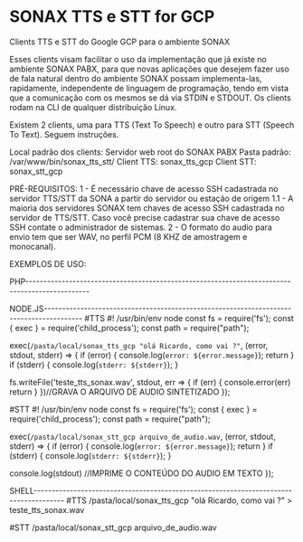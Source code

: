 # SONAX TTS e STT for GCP
Clients TTS e STT do Google GCP para o ambiente SONAX

Esses clients visam facilitar o uso da implementação que já existe no ambiente SONAX PABX,
para que novas aplicações que desejem fazer uso de fala natural dentro do ambiente SONAX
possam implementa-las, rapidamente, independente de linguagem de programação, tendo em vista que a comunicação com
os mesmos se dá via STDIN e STDOUT. Os clients rodam na CLI de qualquer distribuição Linux.

Existem 2 clients, uma para TTS (Text To Speech) e outro para STT (Speech To Text). Seguem instruções.

Local padrão dos clients: Servidor web root do SONAX PABX
Pasta padrão: /var/www/bin/sonax_tts_stt/
Client TTS: sonax_tts_gcp
Client STT: sonax_stt_gcp

PRÉ-REQUISITOS:
1 - É necessário chave de acesso SSH cadastrada no servidor TTS/STT da SONA a partir do servidor ou estação de origem
    1.1 - A maioria dos servidores SONAX tem chaves de acesso SSH cadastrada no servidor de TTS/STT. 
    Caso você precise cadastrar sua chave de acesso SSH contate o administrador de sistemas.
2 - O formato do audio para envio tem que ser WAV, no perfil PCM (8 KHZ de amostragem e monocanal).


EXEMPLOS DE USO:

PHP-----------------------------------------------------------------------------------------------
<?php
#TTS
$vconteudo = shell_exec('/pasta/local/sonax_tts_gcp "olá Ricardo, como vai ?"');
#O CLIENT ESTÁ PROGRAMADO PARA O DEVOLVER O AUDIO NO FORMATO WAV
file_put_contents("teste_tts_sonax.wav", $vconteudo); //GRAVA O CONTEUDO DO AUDIO SINTETIZADO
?>

<?php
#STT
#O ARQUIVO DE AUDIO TEM QUE ESTAR NO FORMATO WAV (PCM - 8 KHZ - MONO)
$vconteudo = shell_exec('/pasta/local/sonax_stt_gcp arquivo_de_audio.wav');
echo $vconteudo; #IMPRIME O CONTEÚDO DO AUDIO EM TEXTO
?>


NODE.JS----------------------------------------------------------------------------------------
#TTS
#! /usr/bin/env node
const fs = require('fs');
const { exec } = require('child_process');
const path = require("path");

exec(`/pasta/local/sonax_tts_gcp "olá Ricardo, como vai ?"`, (error, stdout, stderr) => {
    if (error) {
        console.log(`error: ${error.message}`);
        return
    }
    if (stderr) {
        console.log(`stderr: ${stderr}`);
    }

   fs.writeFile('teste_tts_sonax.wav', stdout, err => {
    if (err) {
      console.error(err)
      return
    }
   })//GRAVA O ARQUIVO DE AUDIO SINTETIZADO
});

#STT
#! /usr/bin/env node
const fs = require('fs');
const { exec } = require('child_process');
const path = require("path");

exec(`/pasta/local/sonax_stt_gcp arquivo_de_audio.wav`, (error, stdout, stderr) => {
    if (error) {
        console.log(`error: ${error.message}`);
        return
    }
    if (stderr) {
        console.log(`stderr: ${stderr}`);
    }

   console.log(stdout) //IMPRIME O CONTEÚDO DO AUDIO EM TEXTO
});


SHELL--------------------------------------------------------------------------------------
#TTS
/pasta/local/sonax_tts_gcp "olá Ricardo, como vai ?" > teste_tts_sonax.wav

#STT
/pasta/local/sonax_stt_gcp arquivo_de_audio.wav
